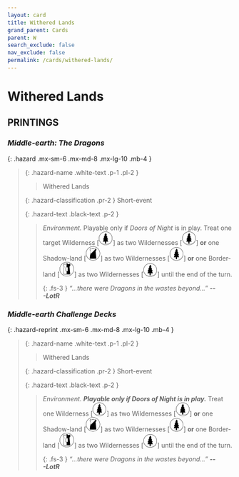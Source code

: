 ```yaml
---
layout: card
title: Withered Lands
grand_parent: Cards
parent: W
search_exclude: false
nav_exclude: false
permalink: /cards/withered-lands/
---
```


# Withered Lands


## PRINTINGS


### _Middle-earth: The Dragons_

{: .hazard .mx-sm-6 .mx-md-8 .mx-lg-10 .mb-4 }
> {: .hazard-name .white-text .p-1 .pl-2 }
> > <div class="hazard-mp"></div>
> > <div class="card-name">Withered Lands</div>
>
> {: .hazard-classification .pr-2 }
> Short-event
>
> {: .hazard-text .black-text .p-2 }
> > _Environment._ Playable only if _Doors of Night_ is in play. Treat one target Wilderness <nobr>[<img src="/assets/images/wilderness.svg">]</nobr> as two Wildernesses <nobr>[<img src="/assets/images/wilderness.svg">]</nobr> **or** one Shadow-land <nobr>[<img src="/assets/images/shadow-land.svg">]</nobr> as two Wildernesses <nobr>[<img src="/assets/images/wilderness.svg">]</nobr> **or** one Border-land <nobr>[<img src="/assets/images/border-land.svg">]</nobr> as two Wildernesses <nobr>[<img src="/assets/images/wilderness.svg">]</nobr> until the end of the turn. 
> > 
> > {: .fs-3 } 
> > _“...there were Dragons in the wastes beyond...”_ ***---&#65279;LotR*** 
>

### _Middle-earth Challenge Decks_

{: .hazard-reprint .mx-sm-6 .mx-md-8 .mx-lg-10 .mb-4 }
> {: .hazard-name .white-text .p-1 .pl-2 }
> > <div class="hazard-mp"></div>
> > <div class="card-name">Withered Lands</div>
>
> {: .hazard-classification .pr-2 }
> Short-event
>
> {: .hazard-text .black-text .p-2 }
> > _Environment._ ***Playable only if Doors of Night is in play.*** Treat one Wilderness <nobr>[<img src="/assets/images/wilderness.svg">]</nobr> as two Wildernesses <nobr>[<img src="/assets/images/wilderness.svg">]</nobr> **or** one Shadow-land <nobr>[<img src="/assets/images/shadow-land.svg">]</nobr> as two Wildernesses <nobr>[<img src="/assets/images/wilderness.svg">]</nobr> **or** one Border-land <nobr>[<img src="/assets/images/border-land.svg">]</nobr> as two Wildernesses <nobr>[<img src="/assets/images/wilderness.svg">]</nobr> until the end of the turn. 
> > 
> > {: .fs-3 } 
> > _“...there were Dragons in the wastes beyond...”_ ***---&#65279;LotR*** 
>
